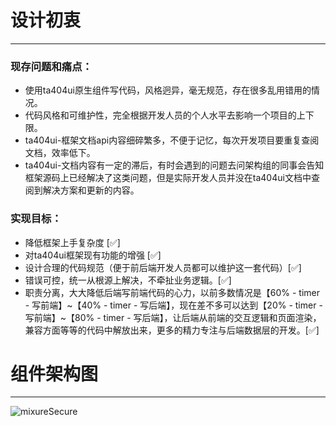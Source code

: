 # 设计初衷
---
### 现存问题和痛点：
* 使用ta404ui原生组件写代码，风格迥异，毫无规范，存在很多乱用错用的情况。
* 代码风格和可维护性，完全根据开发人员的个人水平去影响一个项目的上下限。
* ta404ui-框架文档api内容细碎繁多，不便于记忆，每次开发项目要重复查阅文档，效率低下。
* ta404ui-文档内容有一定的滞后，有时会遇到的问题去问架构组的同事会告知框架源码上已经解决了这类问题，但是实际开发人员并没在ta404ui文档中查阅到解决方案和更新的内容。

### 实现目标：
* 降低框架上手复杂度 [:white_check_mark:]
* 对ta404ui框架现有功能的增强 [:white_check_mark:]
* 设计合理的代码规范（便于前后端开发人员都可以维护这一套代码）[:white_check_mark:]
* 错误可控，统一从根源上解决，不牵扯业务逻辑。[:white_check_mark:]
* 职责分离，大大降低后端写前端代码的心力，以前多数情况是【60% - timer - 写前端】~【40% - timer - 写后端】，现在差不多可以达到【20% - timer - 写前端】~【80% - timer - 写后端】，让后端从前端的交互逻辑和页面渲染，兼容方面等等的代码中解放出来，更多的精力专注与后端数据层的开发。[:white_check_mark:]




# 组件架构图
---
<!--  -->
<a data-fancybox title="sfs" :href="$withBase('/img/hl-ta-架构图.png')">
<img :src="$withBase('/img/hl-ta-架构图.png')" alt="mixureSecure">
</a>
